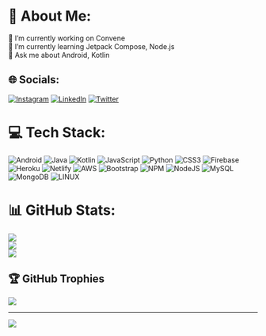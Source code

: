 # 💫 About Me:
🔭 I’m currently working on Convene<br>🌱 I’m currently learning Jetpack Compose, Node.js<br>💬 Ask me about Android, Kotlin


## 🌐 Socials:
[![Instagram](https://img.shields.io/badge/Instagram-%23E4405F.svg?logo=Instagram&logoColor=white)](https://instagram.com/oyy_anirudh) [![LinkedIn](https://img.shields.io/badge/LinkedIn-%230077B5.svg?logo=linkedin&logoColor=white)](https://linkedin.com/in/smitcoderx) [![Twitter](https://img.shields.io/badge/Twitter-%231DA1F2.svg?logo=Twitter&logoColor=white)](https://twitter.com/anirudh16june) 

# 💻 Tech Stack:
![Android](https://img.shields.io/badge/android-%669933.svg?style=for-the-badge&logo=androidlogoColor=white) ![Java](https://img.shields.io/badge/java-%23ED8B00.svg?style=for-the-badge&logo=java&logoColor=white) ![Kotlin](https://img.shields.io/badge/kotlin-%230095D5.svg?style=for-the-badge&logo=kotlin&logoColor=white) ![JavaScript](https://img.shields.io/badge/javascript-%23323330.svg?style=for-the-badge&logo=javascript&logoColor=%23F7DF1E) ![Python](https://img.shields.io/badge/python-3670A0?style=for-the-badge&logo=python&logoColor=ffdd54) ![CSS3](https://img.shields.io/badge/css3-%231572B6.svg?style=for-the-badge&logo=css3&logoColor=white) ![Firebase](https://img.shields.io/badge/firebase-%23039BE5.svg?style=for-the-badge&logo=firebase) ![Heroku](https://img.shields.io/badge/heroku-%23430098.svg?style=for-the-badge&logo=heroku&logoColor=white) ![Netlify](https://img.shields.io/badge/netlify-%23000000.svg?style=for-the-badge&logo=netlify&logoColor=#00C7B7) ![AWS](https://img.shields.io/badge/AWS-%23FF9900.svg?style=for-the-badge&logo=amazon-aws&logoColor=white) ![Bootstrap](https://img.shields.io/badge/bootstrap-%23563D7C.svg?style=for-the-badge&logo=bootstrap&logoColor=white) ![NPM](https://img.shields.io/badge/NPM-%23000000.svg?style=for-the-badge&logo=npm&logoColor=white) ![NodeJS](https://img.shields.io/badge/node.js-6DA55F?style=for-the-badge&logo=node.js&logoColor=white) ![MySQL](https://img.shields.io/badge/mysql-%2300f.svg?style=for-the-badge&logo=mysql&logoColor=white) ![MongoDB](https://img.shields.io/badge/MongoDB-%234ea94b.svg?style=for-the-badge&logo=mongodb&logoColor=white) ![LINUX](https://img.shields.io/badge/Linux-FCC624?style=for-the-badge&logo=linux&logoColor=black)
# 📊 GitHub Stats:
![](https://github-readme-stats.vercel.app/api?username=SmitCoderX&theme=radical&hide_border=false&include_all_commits=true&count_private=true)<br/>
![](https://github-readme-streak-stats.herokuapp.com/?user=SmitCoderX&theme=radical&hide_border=false)<br/>
![](https://github-readme-stats.vercel.app/api/top-langs/?username=SmitCoderX&theme=radical&hide_border=false&include_all_commits=true&count_private=true&layout=compact)

## 🏆 GitHub Trophies
![](https://github-profile-trophy.vercel.app/?username=SmitCoderX&theme=radical&no-frame=false&no-bg=true&margin-w=4)

---
[![](https://visitcount.itsvg.in/api?id=SmitCoderX&icon=0&color=12)](https://visitcount.itsvg.in)

<!-- Proudly created with GPRM ( https://gprm.itsvg.in ) -->
